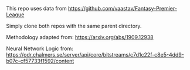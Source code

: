 This repo uses data from https://github.com/vaastav/Fantasy-Premier-League

Simply clone both repos with the same parent directory.

Methodology adapted from: https://arxiv.org/abs/1909.12938

Neural Network Logic from: https://odr.chalmers.se/server/api/core/bitstreams/c7d1c22f-c8e5-4dd9-b07c-cf57733f1592/content
